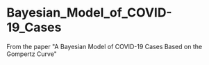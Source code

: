 # Bayesian_Model_of_COVID-19_Cases
From the paper "A Bayesian Model of COVID-19 Cases Based on the Gompertz Curve"
